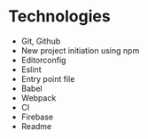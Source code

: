 # Technologies
- Git, Github
- New project initiation using npm
- Editorconfig
- Eslint
- Entry point file
- Babel
- Webpack
- CI
- Firebase
- Readme